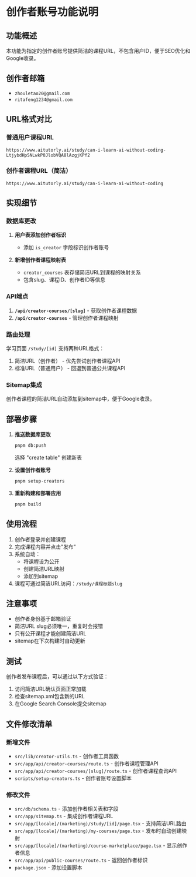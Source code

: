 # 创作者账号功能说明

## 功能概述

本功能为指定的创作者账号提供简洁的课程URL，不包含用户ID，便于SEO优化和Google收录。

## 创作者邮箱

- `zhouletao20@gmail.com`
- `ritafeng1234@gmail.com`

## URL格式对比

### 普通用户课程URL
```
https://www.aitutorly.ai/study/can-i-learn-ai-without-coding-LtjybdHpSNLwkP0JlobVQA8lAzgjKPf2
```

### 创作者课程URL（简洁）
```
https://www.aitutorly.ai/study/can-i-learn-ai-without-coding
```

## 实现细节

### 数据库更改

1. **用户表添加创作者标识**
   - 添加 `is_creator` 字段标识创作者账号

2. **新增创作者课程映射表**
   - `creator_courses` 表存储简洁URL到课程的映射关系
   - 包含slug、课程ID、创作者ID等信息

### API端点

1. **`/api/creator-courses/[slug]`** - 获取创作者课程数据
2. **`/api/creator-courses`** - 管理创作者课程映射

### 路由处理

学习页面 `/study/[id]` 支持两种URL格式：
1. 简洁URL（创作者） - 优先尝试创作者课程API
2. 标准URL（普通用户） - 回退到普通公共课程API

### Sitemap集成

创作者课程的简洁URL自动添加到sitemap中，便于Google收录。

## 部署步骤

1. **推送数据库更改**
   ```bash
   pnpm db:push
   ```
   选择 "create table" 创建新表

2. **设置创作者账号**
   ```bash
   pnpm setup-creators
   ```

3. **重新构建和部署应用**
   ```bash
   pnpm build
   ```

## 使用流程

1. 创作者登录并创建课程
2. 完成课程内容并点击"发布"
3. 系统自动：
   - 将课程设为公开
   - 创建简洁URL映射
   - 添加到sitemap
4. 课程可通过简洁URL访问：`/study/课程标题slug`

## 注意事项

- 创作者身份基于邮箱验证
- 简洁URL slug必须唯一，重复时会报错
- 只有公开课程才能创建简洁URL
- sitemap在下次构建时自动更新

## 测试

创作者发布课程后，可以通过以下方式验证：

1. 访问简洁URL确认页面正常加载
2. 检查sitemap.xml包含新的URL
3. 在Google Search Console提交sitemap

## 文件修改清单

### 新增文件
- `src/lib/creator-utils.ts` - 创作者工具函数
- `src/app/api/creator-courses/route.ts` - 创作者课程管理API
- `src/app/api/creator-courses/[slug]/route.ts` - 创作者课程查询API
- `scripts/setup-creators.ts` - 创作者账号设置脚本

### 修改文件
- `src/db/schema.ts` - 添加创作者相关表和字段
- `src/app/sitemap.ts` - 集成创作者课程URL
- `src/app/[locale]/(marketing)/study/[id]/page.tsx` - 支持简洁URL路由
- `src/app/[locale]/(marketing)/my-courses/page.tsx` - 发布时自动创建映射
- `src/app/[locale]/(marketing)/course-marketplace/page.tsx` - 显示创作者信息
- `src/app/api/public-courses/route.ts` - 返回创作者标识
- `package.json` - 添加设置脚本
